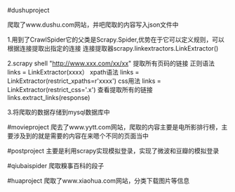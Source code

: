 #dushuproject 

爬取了www.dushu.com网站，并吧爬取的内容写入json文件中

1.用到了CrawlSpider它的父类是Scrapy.Spider,优势在于它可以定义规则，可以根据连接提取出指定的连接
连接提取器scrapy.linkextractors.LinkExtractor()

2.scrapy shell "http://www.xxx.com/xx/xx"
 提取所有页码的链接
 正则语法 links = LinkExtractor(xxxx）
 xpath语法 links = LinkExtractor(restrict_xpaths=r'xxxx')
 css用法 links = LinkExtractor(restrict_css='.x')
 查看提取所有的链接 links.extract_links(response)
 
3.将爬取的数据存储到mysql数据库中

#movieproject
爬去了www.yytt.com网站，爬取的内容主要是电所影排行榜，主要涉及到的就是需要的内容在来嗯个不同的页面当中

#postproject
主要是利用scrapy实现模拟登录，实现了微波和豆瓣的模拟登录

#qiubaispider
爬取糗事百科的段子

#huaproject
爬取了www.xiaohua.com网站，分类下载图片等信息

